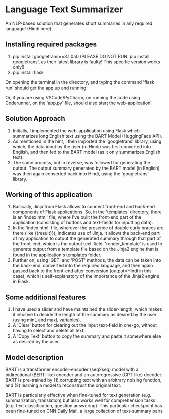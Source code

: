 # Language Text Summarizer

An NLP-based solution that generates short summaries in any required language! (Hindi here)

## Installing required packages
1. pip install googletrans==3.1.0a0 (PLEASE DO NOT RUN 'pip install googletrans', as their latest library is faulty! This specific version works only!)
2. pip install flask

On opening the terminal in the directory, and typing the command 'flask run' should get the app up and running!

Or, if you are using VSCode/PyCharm, on running the code using Coderunner, on the 'app.py' file, should also start the web-application!

## Solution Approach
1. Initially, I implemented the web-application using Flask which summarizes long English text using the BART Model (HuggingFace API). 
2. As mentioned in the hint, I then imported the 'googletrans' library, using which, the data input by the user (in Hindi) was first converted into English, and then fed to the BART model (as it only summarizes English text).
3. The same process, but in reverse, was followed for generating the output. The output summary generated by the BART model (in English) was then again converted back into Hindi, using the 'googletrans' library.

## Working of this application
1. Basically, Jinja from Flask allows to connect front-end and back-end components of Flask applications. So, in the 'templates' directory, there is an 'index.html' file, where I've built the front-end part of the application (consisting of buttons and text-fields for inputting data).
2. In the 'index.html' file, wherever the presence of double curly braces are there (like {{result}}), indicates use of Jinja. It allows the back-end part of my application to output the generated summary through that part of the front-end, which is the output text-field. 'render_template' is used to generate output from a template file based on the Jinja2 engine that is found in the application's templates folder.
3. Further on, using 'GET' and 'POST' methods, the data can be taken into the back-end, converted into the required language, and then again passed back to the front-end after conversion (output=Hindi in this case), which is self-explanatory of the importance of the Jinja2 engine in Flask.

## Some additional features
1. I have used a slider and have maintained the slider-length, which makes it intuitive to decide the length of the summary as desired by the user (using minL and maxL variables).
2. A 'Clear' button for clearing out the input text-field in one-go, without having to select and delete all text.
3. A 'Copy Text' button to copy the summary and paste it somewhere else as desired by the user.

## Model description

BART is a transformer encoder-encoder (seq2seq) model with a bidirectional (BERT-like) encoder and an autoregressive (GPT-like) decoder. BART is pre-trained by (1) corrupting text with an arbitrary noising function, and (2) learning a model to reconstruct the original text.

BART is particularly effective when fine-tuned for text generation (e.g. summarization, translation) but also works well for comprehension tasks (e.g. text classification, question answering). This particular checkpoint has been fine-tuned on CNN Daily Mail, a large collection of text-summary pairs
